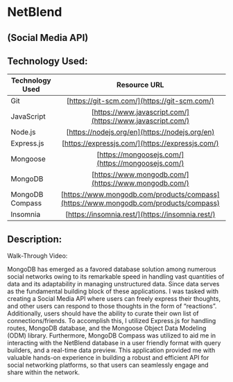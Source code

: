 # NetBlend
## (Social Media API)


## Technology Used:
| Technology Used         | Resource URL           |
| ------------- |:-------------:|
| Git | [https://git-scm.com/](https://git-scm.com/)     |
| JavaScript  | [https://www.javascript.com/](https://www.javascript.com/)      |
| Node.js | [https://nodejs.org/en](https://nodejs.org/en)      |
| Express.js | [https://expressjs.com/](https://expressjs.com/)   |
|Mongoose   | [https://mongoosejs.com/](https://mongoosejs.com/)      | 
|  MongoDB   |    [https://www.mongodb.com/](https://www.mongodb.com/)   |
|  MongoDB Compass | [https://www.mongodb.com/products/compass](https://www.mongodb.com/products/compass)    |
| Insomnia   | [https://insomnia.rest/](https://insomnia.rest/)     |




## Description:

Walk-Through Video: 

MongoDB has emerged as a favored database solution among numerous social networks owing to its remarkable speed in handling vast quantities of data and its adaptability in managing unstructured data. Since data serves as the fundamental building block of these applications. I was tasked with creating a Social Media API  where users can freely express their thoughts, and other users can respond to those thoughts in the form of “reactions”. Additionally, users should have the ability to curate their own list of connections/friends. To accomplish this, I utilized Express.js for handling routes, MongoDB database, and the Mongoose Object Data Modeling (ODM) library. Furthermore, MongoDB Compass was utilized to aid me in interacting with the NetBlend database in a user friendly format with query builders, and a real-time data preview. This application provided me with valuable hands-on experience in building a robust and efficient API for social networking platforms, so that users can seamlessly engage and share within the network.
